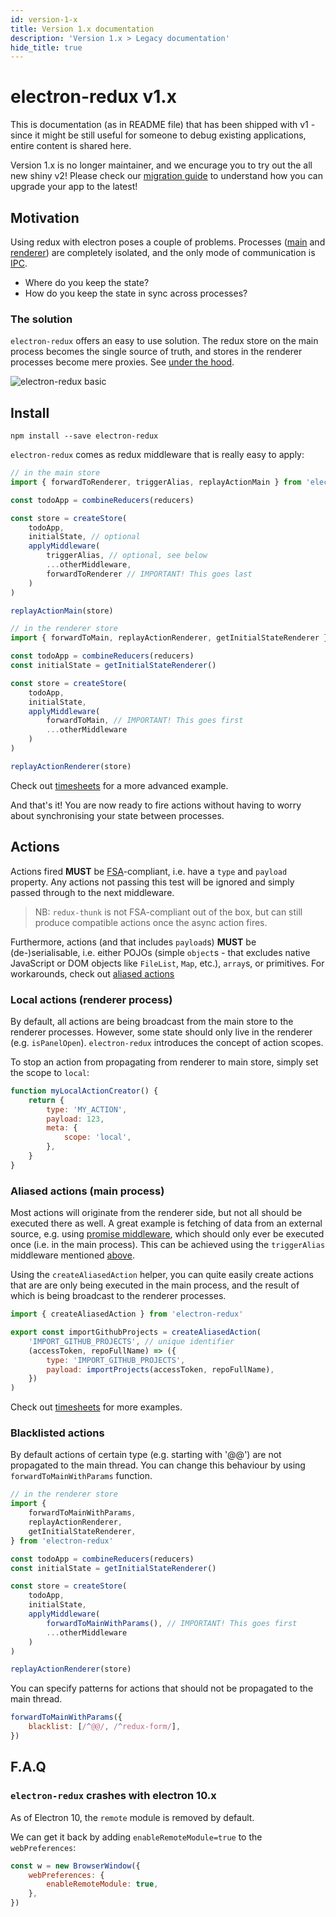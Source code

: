 ```yaml
---
id: version-1-x
title: Version 1.x documentation
description: 'Version 1.x > Legacy documentation'
hide_title: true
---
```


# electron-redux v1.x

This is documentation (as in README file) that has been shipped with v1 - since it might be still useful for someone to debug existing applications, entire content is shared here.

Version 1.x is no longer maintainer, and we encurage you to try out the all new shiny v2! Please check our [migration guide](/v1/migrating-from-v1-to-v2) to understand how you can upgrade your app to the latest!

## Motivation

Using redux with electron poses a couple of problems. Processes ([main](https://github.com/electron/electron/blob/master/docs/tutorial/quick-start.md#main-process) and [renderer](https://github.com/electron/electron/blob/master/docs/tutorial/quick-start.md#renderer-process)) are completely isolated, and the only mode of communication is [IPC](https://github.com/electron/electron/blob/master/docs/api/ipc-main.md).

-   Where do you keep the state?
-   How do you keep the state in sync across processes?

### The solution

`electron-redux` offers an easy to use solution. The redux store on the main process becomes the single source of truth, and stores in the renderer processes become mere proxies. See [under the hood](#under-the-hood).

![electron-redux basic](https://cloud.githubusercontent.com/assets/307162/20675737/385ce59e-b585-11e6-947e-3867e77c783d.png)

## Install

```
npm install --save electron-redux
```

`electron-redux` comes as redux middleware that is really easy to apply:

```javascript
// in the main store
import { forwardToRenderer, triggerAlias, replayActionMain } from 'electron-redux'

const todoApp = combineReducers(reducers)

const store = createStore(
    todoApp,
    initialState, // optional
    applyMiddleware(
        triggerAlias, // optional, see below
        ...otherMiddleware,
        forwardToRenderer // IMPORTANT! This goes last
    )
)

replayActionMain(store)
```

```javascript
// in the renderer store
import { forwardToMain, replayActionRenderer, getInitialStateRenderer } from 'electron-redux'

const todoApp = combineReducers(reducers)
const initialState = getInitialStateRenderer()

const store = createStore(
    todoApp,
    initialState,
    applyMiddleware(
        forwardToMain, // IMPORTANT! This goes first
        ...otherMiddleware
    )
)

replayActionRenderer(store)
```

Check out [timesheets](https://github.com/hardchor/timesheets/blob/4991fd472dbb12b0c6e6806c6a01ea3385ab5979/app/shared/store/configureStore.js) for a more advanced example.

And that's it! You are now ready to fire actions without having to worry about synchronising your state between processes.

## Actions

Actions fired **MUST** be [FSA](https://github.com/acdlite/flux-standard-action#example)-compliant, i.e. have a `type` and `payload` property. Any actions not passing this test will be ignored and simply passed through to the next middleware.

> NB: `redux-thunk` is not FSA-compliant out of the box, but can still produce compatible actions once the async action fires.

Furthermore, actions (and that includes `payload`s) **MUST** be (de-)serialisable, i.e. either POJOs (simple `object`s - that excludes native JavaScript or DOM objects like `FileList`, `Map`, etc.), `array`s, or primitives. For workarounds, check out [aliased actions](#aliased-actions-main-process)

### Local actions (renderer process)

By default, all actions are being broadcast from the main store to the renderer processes. However, some state should only live in the renderer (e.g. `isPanelOpen`). `electron-redux` introduces the concept of action scopes.

To stop an action from propagating from renderer to main store, simply set the scope to `local`:

```javascript
function myLocalActionCreator() {
    return {
        type: 'MY_ACTION',
        payload: 123,
        meta: {
            scope: 'local',
        },
    }
}
```

### Aliased actions (main process)

Most actions will originate from the renderer side, but not all should be executed there as well. A great example is fetching of data from an external source, e.g. using [promise middleware](https://github.com/acdlite/redux-promise), which should only ever be executed once (i.e. in the main process). This can be achieved using the `triggerAlias` middleware mentioned [above](#install).

Using the `createAliasedAction` helper, you can quite easily create actions that are are only being executed in the main process, and the result of which is being broadcast to the renderer processes.

```javascript
import { createAliasedAction } from 'electron-redux'

export const importGithubProjects = createAliasedAction(
    'IMPORT_GITHUB_PROJECTS', // unique identifier
    (accessToken, repoFullName) => ({
        type: 'IMPORT_GITHUB_PROJECTS',
        payload: importProjects(accessToken, repoFullName),
    })
)
```

Check out [timesheets](https://github.com/hardchor/timesheets/blob/4ccaf08dee4e1a02850b5bf36e37c537fef7d710/app/shared/actions/github.js) for more examples.

### Blacklisted actions

By default actions of certain type (e.g. starting with '@@') are not propagated to the main thread. You can change this behaviour by using `forwardToMainWithParams` function.

```javascript
// in the renderer store
import {
    forwardToMainWithParams,
    replayActionRenderer,
    getInitialStateRenderer,
} from 'electron-redux'

const todoApp = combineReducers(reducers)
const initialState = getInitialStateRenderer()

const store = createStore(
    todoApp,
    initialState,
    applyMiddleware(
        forwardToMainWithParams(), // IMPORTANT! This goes first
        ...otherMiddleware
    )
)

replayActionRenderer(store)
```

You can specify patterns for actions that should not be propagated to the main thread.

```javascript
forwardToMainWithParams({
    blacklist: [/^@@/, /^redux-form/],
})
```

## F.A.Q

### `electron-redux` crashes with electron 10.x

As of Electron 10, the `remote` module is removed by default.

We can get it back by adding `enableRemoteModule=true` to the `webPreferences`:

```js
const w = new BrowserWindow({
    webPreferences: {
        enableRemoteModule: true,
    },
})
```
